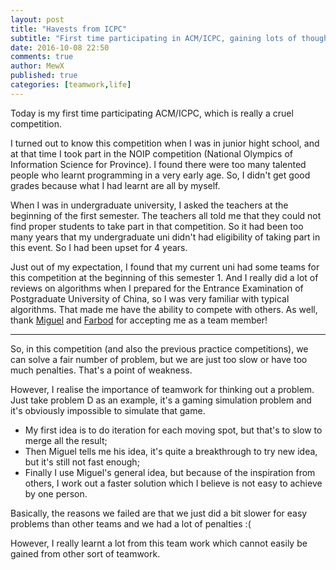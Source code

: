 ```yaml
---
layout: post
title: "Havests from ICPC"
subtitle: "First time participating in ACM/ICPC, gaining lots of thoughts."
date: 2016-10-08 22:50
comments: true
author: MewX
published: true
categories: [teamwork,life]
---
```


Today is my first time participating ACM/ICPC, which is really a cruel competition.

 I turned out to know this competition when I was in junior hight school, and at that time I took part in the NOIP competition (National Olympics of Information Science for Province). I found there were too many talented people who learnt programming in a very early age. So, I didn't get good grades because what I had learnt are all by myself.

 When I was in undergraduate university, I asked the teachers at the beginning of the first semester. The teachers all told me that they could not find proper students to take part in that competition. So it had been too many years that my undergraduate uni didn't had eligibility of taking part in this event. So I had been upset for 4 years.

 Just out of my expectation, I found that my current uni had some teams for this competition at the beginning of this semester 1. And I really did a lot of reviews on algorithms when I prepared for the Entrance Examination of Postgraduate University of China, so I was very familiar with typical algorithms. That made me have the ability to compete with others. As well, thank [Miguel](https://www.facebook.com/miguel.martin.773) and [Farbod](https://www.facebook.com/farbod.mashiya) for accepting me as a team member!

 ----

 So, in this competition (and also the previous practice competitions), we can solve a fair number of problem, but we are just too slow or have too much penalties. That's a point of weakness.

 However, I realise the importance of teamwork for thinking out a problem. Just take problem D as an example, it's a gaming simulation problem and it's obviously impossible to simulate that game.

 - My first idea is to do iteration for each moving spot, but that's to slow to merge all the result;
 - Then Miguel tells me his idea, it's quite a breakthrough to try new idea, but it's still not fast enough;
 - Finally I use Miguel's general idea, but because of the inspiration from others, I work out a faster solution which I believe is not easy to achieve by one person.

 Basically, the reasons we failed are that we just did a bit slower for easy problems than other teams and we had a lot of penalties :(

However, I really learnt a lot from this team work which cannot easily be gained from other sort of teamwork.
